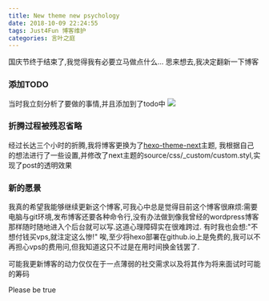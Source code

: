 ```yaml
---
title: New theme new psychology
date: 2018-10-09 22:24:55
tags: Just4Fun 博客维护
categories: 言叶之庭
---
```

国庆节终于结束了,我觉得我有必要立马做点什么...
思来想去,我决定翻新一下博客
<!-- more -->
### 添加TODO
当时我立刻分析了要做的事情,并且添加到了todo中
<img src="todolist.png" style="max-height:500px">
### 折腾过程被残忍省略
经过长达三个小时的折腾,我将博客更换为了[hexo-theme-next](https://github.com/theme-next/hexo-theme-next)主题,
我根据自己的想法进行了一些设置,并修改了next主题的source/css/_custom/custom.styl,实现了post的透明效果
### 新的愿景
我真的希望我能够继续更新这个博客,可我心中总是觉得目前这个博客很麻烦:需要电脑与git环境,发布博客还要各种命令行,没有办法做到像我曾经的wordpress博客那样随时随地进入个后台就可以写.这道心理障碍实在很难跨过.
有时我也会想:"不想付钱买vps,就注定这么惨!"
唉,至少将hexo部署在github.io上是免费的,我可以不再担心vps的费用问,但我知道这只不过是在用时间换金钱罢了.

可能我更新博客的动力仅仅在于一点薄弱的社交需求以及将其作为将来面试时可能的筹码

Please be true